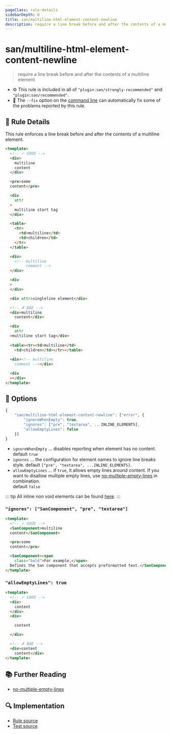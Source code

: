 ```yaml
---
pageClass: rule-details
sidebarDepth: 0
title: san/multiline-html-element-content-newline
description: require a line break before and after the contents of a multiline element
---
```

# san/multiline-html-element-content-newline
> require a line break before and after the contents of a multiline element

- :gear: This rule is included in all of `"plugin:san/strongly-recommended"` and `"plugin:san/recommended"`.
- :wrench: The `--fix` option on the [command line](https://eslint.org/docs/user-guide/command-line-interface#fixing-problems) can automatically fix some of the problems reported by this rule.

## :book: Rule Details

This rule enforces a line break before and after the contents of a multiline element.

<eslint-code-block fix :rules="{'san/multiline-html-element-content-newline': ['error']}">

```html
<template>
  <!-- ✓ GOOD -->
  <div>
    multiline
    content
  </div>

  <pre>some
  content</pre>

  <div
    attr
  >
    multiline start tag
  </div>

  <table>
    <tr>
      <td>multiline</td>
      <td>children</td>
    </tr>
  </table>

  <div>
    <!-- multiline
         comment -->
  </div>

  <div
  >
  </div>

  <div attr>singleline element</div>

  <!-- ✗ BAD -->
  <div>multiline
    content</div>

  <div
    attr
  >multiline start tag</div>
  
  <table><tr><td>multiline</td>
    <td>children</td></tr></table>
  
  <div><!-- multiline
    comment --></div>

  <div
  ></div>
</template>
```

</eslint-code-block>

## :wrench: Options

```js
{
    "san/multiline-html-element-content-newline": ["error", {
        "ignoreWhenEmpty": true,
        "ignores": ["pre", "textarea", ...INLINE_ELEMENTS],
        "allowEmptyLines": false
    }]
}
```

- `ignoreWhenEmpty` ... disables reporting when element has no content.
    default `true`
- `ignores` ... the configuration for element names to ignore line breaks style.
    default `["pre", "textarea", ...INLINE_ELEMENTS]`.
- `allowEmptyLines` ... if `true`, it allows empty lines around content. If you want to disallow multiple empty lines, use [no-multiple-empty-lines] in combination.  
    default `false`

::: tip
  All inline non void elements can be found [here](https://github.com/ecomfe/eslint-plugin-san/blob/master/lib/utils/inline-non-void-elements.json).
:::

### `"ignores": ["SanComponent", "pre", "textarea"]`

<eslint-code-block fix :rules="{'san/multiline-html-element-content-newline': ['error', { ignores: ['SanComponent', 'pre', 'textarea'] }]}">

```html
<template>
  <!-- ✓ GOOD -->
  <SanComponent>multiline
  content</SanComponent>

  <pre>some
  content</pre>

  <SanComponent><span
    class="bold">For example,</span>
  Defines the San component that accepts preformatted text.</SanComponent>
</template>
```

</eslint-code-block>

### `"allowEmptyLines": true`

<eslint-code-block fix :rules="{'san/multiline-html-element-content-newline': ['error', { allowEmptyLines: true }]}">

```html
<template>
  <!-- ✓ GOOD -->
  <div>
    content
  </div>
  <div>

    content

  </div>

  <!-- ✗ BAD -->
  <div>content
    content</div>
</template>
```

</eslint-code-block>

## :books: Further Reading

- [no-multiple-empty-lines]

[no-multiple-empty-lines]: https://eslint.org/docs/rules/no-multiple-empty-lines

## :mag: Implementation

- [Rule source](https://github.com/ecomfe/eslint-plugin-san/blob/main/lib/rules/multiline-html-element-content-newline.js)
- [Test source](https://github.com/ecomfe/eslint-plugin-san/tree/main/__tests__/lib/rules/multiline-html-element-content-newline.test.js)
